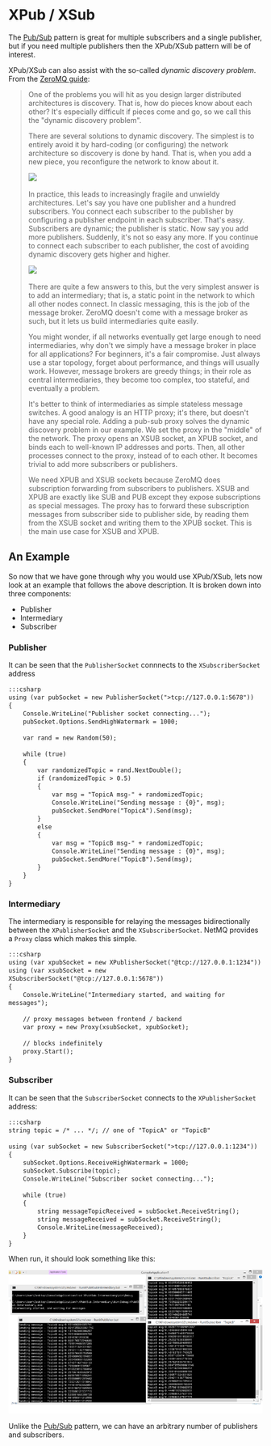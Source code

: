 XPub / XSub
=====

The [Pub/Sub](pub-sub) pattern is great for multiple subscribers and a single publisher, but if you need multiple publishers then the XPub/XSub pattern will be of interest.

XPub/XSub can also assist with the so-called _dynamic discovery problem_. From the [ZeroMQ guide](http://zguide.zeromq.org/page:all#The-Dynamic-Discovery-Problem):

> One of the problems you will hit as you design larger distributed architectures is discovery. That is, how do pieces know about each other? It's especially difficult if pieces come and go, so we call this the "dynamic discovery problem".
>
> There are several solutions to dynamic discovery. The simplest is to entirely avoid it by hard-coding (or configuring) the network architecture so discovery is done by hand. That is, when you add a new piece, you reconfigure the network to know about it.
>
> ![](https://github.com/imatix/zguide/raw/master/images/fig12.png)
>
> In practice, this leads to increasingly fragile and unwieldy architectures. Let's say you have one publisher and a hundred subscribers. You connect each subscriber to the publisher by configuring a publisher endpoint in each subscriber. That's easy. Subscribers are dynamic; the publisher is static. Now say you add more publishers. Suddenly, it's not so easy any more. If you continue to connect each subscriber to each publisher, the cost of avoiding dynamic discovery gets higher and higher.
>
> ![](https://github.com/imatix/zguide/raw/master/images/fig13.png)
>
> There are quite a few answers to this, but the very simplest answer is to add an intermediary; that is, a static point in the network to which all other nodes connect. In classic messaging, this is the job of the message broker. ZeroMQ doesn't come with a message broker as such, but it lets us build intermediaries quite easily.
>
> You might wonder, if all networks eventually get large enough to need intermediaries, why don't we simply have a message broker in place for all applications? For beginners, it's a fair compromise. Just always use a star topology, forget about performance, and things will usually work. However, message brokers are greedy things; in their role as central intermediaries, they become too complex, too stateful, and eventually a problem.
>
> It's better to think of intermediaries as simple stateless message switches. A good analogy is an HTTP proxy; it's there, but doesn't have any special role. Adding a pub-sub proxy solves the dynamic discovery problem in our example. We set the proxy in the "middle" of the network. The proxy opens an XSUB socket, an XPUB socket, and binds each to well-known IP addresses and ports. Then, all other processes connect to the proxy, instead of to each other. It becomes trivial to add more subscribers or publishers.
>
> We need XPUB and XSUB sockets because ZeroMQ does subscription forwarding from subscribers to publishers. XSUB and XPUB are exactly like SUB and PUB except they expose subscriptions as special messages. The proxy has to forward these subscription messages from subscriber side to publisher side, by reading them from the XSUB socket and writing them to the XPUB socket. This is the main use case for XSUB and XPUB.


## An Example

So now that we have gone through why you would use XPub/XSub, lets now look at an example that follows the above description. It is broken down into three components:

+ Publisher
+ Intermediary
+ Subscriber

### Publisher

It can be seen that the `PublisherSocket` connnects to the `XSubscriberSocket` address

    :::csharp
    using (var pubSocket = new PublisherSocket(">tcp://127.0.0.1:5678"))
    {
        Console.WriteLine("Publisher socket connecting...");
        pubSocket.Options.SendHighWatermark = 1000;

        var rand = new Random(50);
        
        while (true)
        {
            var randomizedTopic = rand.NextDouble();
            if (randomizedTopic > 0.5)
            {
                var msg = "TopicA msg-" + randomizedTopic;
                Console.WriteLine("Sending message : {0}", msg);
                pubSocket.SendMore("TopicA").Send(msg);
            }
            else
            {
                var msg = "TopicB msg-" + randomizedTopic;
                Console.WriteLine("Sending message : {0}", msg);
                pubSocket.SendMore("TopicB").Send(msg);
            }
        }
    }


### Intermediary

The intermediary is responsible for relaying the messages bidirectionally between the `XPublisherSocket` and the `XSubscriberSocket`. NetMQ provides a `Proxy` class which makes this simple.

    :::csharp
    using (var xpubSocket = new XPublisherSocket("@tcp://127.0.0.1:1234"))
    using (var xsubSocket = new XSubscriberSocket("@tcp://127.0.0.1:5678"))
    {
        Console.WriteLine("Intermediary started, and waiting for messages");

        // proxy messages between frontend / backend
        var proxy = new Proxy(xsubSocket, xpubSocket);

        // blocks indefinitely
        proxy.Start();
    }


### Subscriber

It can be seen that the `SubscriberSocket` connects to the `XPublisherSocket` address:

    :::csharp
    string topic = /* ... */; // one of "TopicA" or "TopicB"

    using (var subSocket = new SubscriberSocket(">tcp://127.0.0.1:1234"))
    {
        subSocket.Options.ReceiveHighWatermark = 1000;
        subSocket.Subscribe(topic);
        Console.WriteLine("Subscriber socket connecting...");

        while (true)
        {
            string messageTopicReceived = subSocket.ReceiveString();
            string messageReceived = subSocket.ReceiveString();
            Console.WriteLine(messageReceived);
        }
    }


When run, it should look something like this:

![](Images/XPubXSubDemo.png)

Unlike the [Pub/Sub](pub-sub) pattern, we can have an arbitrary number of publishers and subscribers.